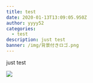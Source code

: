 ```yaml
---
title: test
date: 2020-01-13T13:09:05.950Z
author: yyyy52
categories:
  - test
description: just test
banner: /img/背景付きロゴ.png
---
```

just test

![](/img/背景付きロゴ.png)
